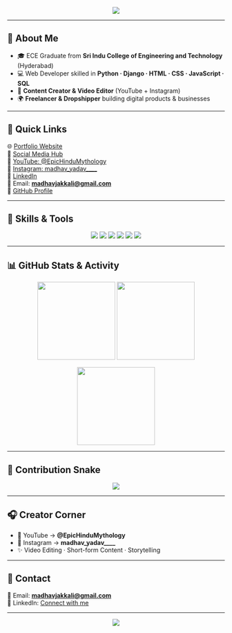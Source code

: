 <!-- Profile README for Madhav Jakkali -->

<!-- Header with animated or static banner -->
<p align="center">
  <img src="https://capsule-render.vercel.app/api?type=waving&color=gradient&height=250&section=header&text=Madhav%20Jakkali&fontSize=60&animation=fadeIn&fontAlignY=38&desc=Web%20Developer%20|%20Content%20Creator%20|%20Freelancer&descAlignY=55&descAlign=50" />
</p>

---

## 👋 About Me
- 🎓 ECE Graduate from **Sri Indu College of Engineering and Technology** (Hyderabad)  
- 💻 Web Developer skilled in **Python · Django · HTML · CSS · JavaScript · SQL**  
- 🎥 **Content Creator & Video Editor** (YouTube + Instagram)  
- 🌍 **Freelancer & Dropshipper** building digital products & businesses  

---

## 🔗 Quick Links
🌐 [Portfolio Website](https://madhav1325.github.io/madhav_jakkali/)  
📱 [Social Media Hub](https://madhav1325.github.io/madhav_yadav_social-media/)  
🎥 [YouTube: @EpicHinduMythology](https://www.youtube.com/@EpicHinduMythology)  
📸 [Instagram: madhav_yadav____](https://instagram.com/madhav_yadav____)  
💼 [LinkedIn](https://www.linkedin.com/in/madhav-yadav-26ab83286/)  
📧 Email: **madhavjakkali@gmail.com**  
🐙 [GitHub Profile](https://github.com/madhav1325)  

---

## 🚀 Skills & Tools
<p align="center">
  <img src="https://img.shields.io/badge/Python-3776AB?style=for-the-badge&logo=python&logoColor=white" />
  <img src="https://img.shields.io/badge/Django-092E20?style=for-the-badge&logo=django&logoColor=white" />
  <img src="https://img.shields.io/badge/HTML5-E34F26?style=for-the-badge&logo=html5&logoColor=white" />
  <img src="https://img.shields.io/badge/CSS3-1572B6?style=for-the-badge&logo=css3&logoColor=white" />
  <img src="https://img.shields.io/badge/JavaScript-F7DF1E?style=for-the-badge&logo=javascript&logoColor=black" />
  <img src="https://img.shields.io/badge/SQL-003B57?style=for-the-badge&logo=mysql&logoColor=white" />
</p>

---

## 📊 GitHub Stats & Activity
<p align="center">
  <img src="https://github-readme-stats.vercel.app/api?username=madhav1325&show_icons=true&theme=radical" height="180" />
  <img src="https://github-readme-streak-stats.herokuapp.com/?user=madhav1325&theme=radical" height="180" />
</p>

<p align="center">
  <img src="https://github-readme-stats.vercel.app/api/top-langs/?username=madhav1325&layout=compact&theme=radical" height="180" />
</p>

---

## 🐍 Contribution Snake
<p align="center">
  <img src="https://github.com/madhav1325/madhav1325/blob/output/github-contribution-grid-snake.svg" />
</p>

---

## 🎧 Creator Corner
- 🎥 YouTube → **@EpicHinduMythology**  
- 📸 Instagram → **madhav_yadav____**  
- ✨ Video Editing · Short-form Content · Storytelling  

---

## 📩 Contact
📧 Email: **madhavjakkali@gmail.com**  
💼 LinkedIn: [Connect with me](https://www.linkedin.com/in/madhav-yadav-26ab83286/)  

---

<p align="center">
  <img src="https://capsule-render.vercel.app/api?type=waving&color=gradient&height=150&section=footer" />
</p>
